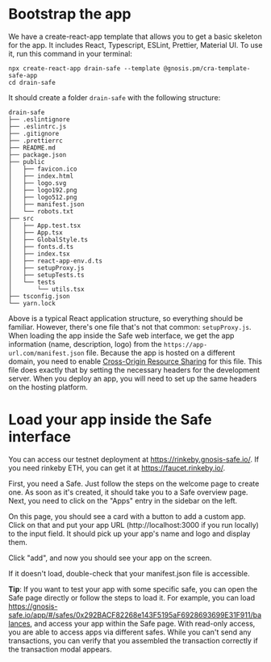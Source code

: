 # Bootstrap the app

We have a create-react-app template that allows you to get a basic skeleton for the app. It includes React, Typescript, ESLint, Prettier, Material UI. To use it, run this command in your terminal:

```
npx create-react-app drain-safe --template @gnosis.pm/cra-template-safe-app
cd drain-safe
```

It should create a folder `drain-safe` with the following structure:

```
drain-safe
├── .eslintignore
├── .eslintrc.js
├── .gitignore
├── .prettierrc
├── README.md
├── package.json
├── public
│   ├── favicon.ico
│   ├── index.html
│   ├── logo.svg
│   ├── logo192.png
│   ├── logo512.png
│   ├── manifest.json
│   └── robots.txt
├── src
│   ├── App.test.tsx
│   ├── App.tsx
│   ├── GlobalStyle.ts
│   ├── fonts.d.ts
│   ├── index.tsx
│   ├── react-app-env.d.ts
│   ├── setupProxy.js
│   ├── setupTests.ts
│   └── tests
│       └── utils.tsx
├── tsconfig.json
└── yarn.lock
```

Above is a typical React application structure, so everything should be familiar. However, there's one file that's not that common: `setupProxy.js`. When loading the app inside the Safe web interface, we get the app information (name, description, logo) from the `https://app-url.com/manifest.json` file. Because the app is hosted on a different domain, you need to enable [Cross-Origin Resource Sharing](https://developer.mozilla.org/en-US/docs/Web/HTTP/CORS) for this file. This file does exactly that by setting the necessary headers for the development server. When you deploy an app, you will need to set up the same headers on the hosting platform.

# Load your app inside the Safe interface

You can access our testnet deployment at https://rinkeby.gnosis-safe.io/. If you need rinkeby ETH, you can get it at https://faucet.rinkeby.io/.

First, you need a Safe. Just follow the steps on the welcome page to create one. As soon as it's created, it should take you to a Safe overview page. Next, you need to click on the "Apps" entry in the sidebar on the left.

On this page, you should see a card with a button to add a custom app. Click on that and put your app URL (http://localhost:3000 if you run locally) to the input field. It should pick up your app's name and logo and display them.

Click "add", and now you should see your app on the screen.

If it doesn't load, double-check that your manifest.json file is accessible.

**Tip**: If you want to test your app with some specific safe, you can open the Safe page directly or follow the steps to load it. For example, you can load https://gnosis-safe.io/app/#/safes/0x292BACF82268e143F5195aF6928693699E31F911/balances, and access your app within the Safe page. With read-only access, you are able to access apps via different safes. While you can't send any transactions, you can verify that you assembled the transaction correctly if the transaction modal appears.
